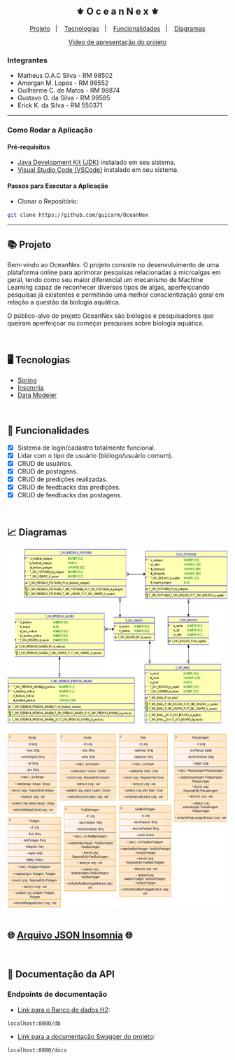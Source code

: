 <div align="center">
    <h2>⚜️ O c e a n N e x ⚜️</h2>
</div>

<p align="center">
    <a href="#-projeto">Projeto</a>&nbsp;&nbsp;&nbsp;|&nbsp;&nbsp;&nbsp;
    <a href="#-tecnologias">Tecnologias</a>&nbsp;&nbsp;&nbsp;|&nbsp;&nbsp;&nbsp;
    <a href="#-funcionalidades">Funcionalidades</a>&nbsp;&nbsp;&nbsp;|&nbsp;&nbsp;&nbsp;
    <a href="#-diagramas">Diagramas</a>
</p>

<p align="center"> <a href="https://youtu.be/30MsJV0mk9E">Vídeo de apresentação do projeto</a></p>

<h3>Integrantes</h3>

- Matheus O.A.C Silva - RM 98502
- Amorgan M. Lopes - RM 98552
- Guilherme C. de Matos - RM 98874
- Gustavo G. da Silva - RM 99585
- Erick K. da Silva - RM 550371

--------------------------------------------------
<h3>Como Rodar a Aplicação </h3>

<h4>Pré-requisitos</h4> 

- [Java Development Kit (JDK)](https://www.oracle.com/java/technologies/downloads/#java11) instalado em seu sistema.
- [Visual Studio Code (VSCode)](https://code.visualstudio.com) instalado em seu sistema.

<h4>Passos para Executar a Aplicação</h4> 

- Clonar o Repositório:
```bash
git clone https://github.com/guicarm/OceanNex
```

--------------------------------------------------

## 📚 Projeto 

<p>Bem-vindo ao OceanNex. O projeto consiste no desenvolvimento de uma plataforma online para aprimorar pesquisas relacionadas a microalgas em geral, tendo como seu maior diferencial um mecanismo de Machine Learning capaz de reconhecer diversos tipos de algas, aperfeiçoando pesquisas já existentes e permitindo uma melhor conscientização geral em relação a questão da biologia aquática.</p>
<p>O público-alvo do projeto OceanNex são biólogos e pesquisadores que queiram aperfeiçoar ou começar pesquisas sobre biologia aquática.</p>

<br/>

## 🖥 Tecnologias

- [Spring](https://spring.io)
- [Insomnia](https://insomnia.rest/download)
- [Data Modeler](https://www.oracle.com/database/sqldeveloper/technologies/sql-data-modeler/download/)

<br/>

## 🧾 Funcionalidades

- [x] Sistema de login/cadastro totalmente funcional.
- [x] Lidar com o tipo de usuário (biólogo/usuário comum).
- [x] CRUD de usuários.
- [x] CRUD de postagens.
- [x] CRUD de predições realizadas.
- [x] CRUD de feedbacks das predições.
- [x] CRUD de feedbacks das postagens.
      
<br/>

## 📈 Diagramas

<div>
    <img src="./documents/DER.png" alt="DER" height="400px"/>
</div>
<br/>
<div>
    <img src="./documents/Diagrama de Classes.png" alt="Diagrama de classes" height="400px"/>
</div>


<br/>

## 🌐 [Arquivo JSON Insomnia](./documents/Insomnia_2024-06-04.json) 🌐

<br/>

## 📃 Documentação da API

<h3> Endpoints de documentação </h3>

- [Link para o Banco de dados H2](localhost:8080/db):
```
localhost:8080/db
```

- [Link para a documentação Swagger do projeto](localhost:8080/docs):
```
localhost:8080/docs
```


